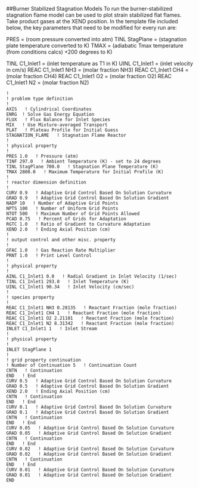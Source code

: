 ##Burner Stabilized Stagnation Models
To run the burner-stabilized stagnation flame model can be used to plot strain stabilized flat flames.
Take product gases at the XEND position. In the template file included below, the key parameters that need to be modified for every run are: 

PRES = (room pressure converted into atm)
TINL StagPlane = (stagnation plate temperature converted to K)
TMAX = (adiabatic Tmax temperature (from conditions calcs) +200 degrees to K)

TINL C1_Inlet1 = (inlet temperature as T1 in K)
UINL C1_Inlet1  = (inlet velocity in cm/s)
REAC C1_Inlet1 NH3  = (molar fraction NH3)
REAC C1_Inlet1 CH4  = (molar fraction CH4)
REAC C1_Inlet1 O2 = (molar fraction O2)
REAC C1_Inlet1 N2 = (molar fraction N2)

```
! 
! problem type definition
! 
AXIS   ! Cylindrical Coordinates
ENRG  ! Solve Gas Energy Equation
FLUX   ! Flux Balance for Inlet Species
MIX   ! Use Mixture-averaged Transport
PLAT   ! Plateau Profile for Initial Guess
STAGNATION_FLAME   ! Stagnation Flame Reactor
! 
! physical property
! 
PRES 1.0   ! Pressure (atm)
TINF 297.0   ! Ambient Temperature (K) - set to 24 degrees
TINL StagPlane 700.0   ! Stagnation Plane Temperature (K)
TMAX 2800.0   ! Maximum Temperature for Initial Profile (K)
! 
! reactor dimension definition
! 
CURV 0.9   ! Adaptive Grid Control Based On Solution Curvature
GRAD 0.9   ! Adaptive Grid Control Based On Solution Gradient
NADP 10   ! Number of Adaptive Grid Points
NPTS 100   ! Number of Uniform Grid Points
NTOT 500   ! Maximum Number of Grid Points Allowed
PCAD 0.75   ! Percent of Grids for Adaptation
RGTC 1.0   ! Ratio of Gradient to Curvature Adaptation
XEND 2.0   ! Ending Axial Position (cm)
! 
! output control and other misc. property
! 
GFAC 1.0   ! Gas Reaction Rate Multiplier
PRNT 1.0   ! Print Level Control
! 
! physical property
! 
AINL C1_Inlet1 0.0   ! Radial Gradient in Inlet Velocity (1/sec)
TINL C1_Inlet1 293.0   ! Inlet Temperature (K)
UINL C1_Inlet1 90.34   ! Inlet Velocity (cm/sec)
! 
! species property
! 
REAC C1_Inlet1 NH3 0.28135   ! Reactant Fraction (mole fraction)
REAC C1_Inlet1 CH4 1   ! Reactant Fraction (mole fraction)
REAC C1_Inlet1 O2 2.21101   ! Reactant Fraction (mole fraction)
REAC C1_Inlet1 N2 8.31342   ! Reactant Fraction (mole fraction)
INLET C1_Inlet1 1   ! Inlet Stream
! 
! physical property
! 
INLET StagPlane 1
!
! grid property continuation
! Number of Continuation 5   ! Continuation Count
CNTN   ! Continuation
END   ! End
CURV 0.5   ! Adaptive Grid Control Based On Solution Curvature
GRAD 0.5   ! Adaptive Grid Control Based On Solution Gradient
XEND 2.0   ! Ending Axial Position (cm)
CNTN   ! Continuation
END   ! End
CURV 0.1   ! Adaptive Grid Control Based On Solution Curvature
GRAD 0.1   ! Adaptive Grid Control Based On Solution Gradient
CNTN   ! Continuation
END   ! End
CURV 0.05   ! Adaptive Grid Control Based On Solution Curvature
GRAD 0.05   ! Adaptive Grid Control Based On Solution Gradient
CNTN   ! Continuation
END   ! End
CURV 0.02   ! Adaptive Grid Control Based On Solution Curvature
GRAD 0.02   ! Adaptive Grid Control Based On Solution Gradient
CNTN   ! Continuation
END   ! End
CURV 0.01   ! Adaptive Grid Control Based On Solution Curvature
GRAD 0.01   ! Adaptive Grid Control Based On Solution Gradient
END

```
